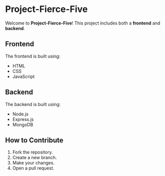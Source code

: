 # Project-Fierce-Five

Welcome to **Project-Fierce-Five**! This project includes both a **frontend** and **backend**.

## Frontend
The frontend is built using:
- HTML
- CSS
- JavaScript

## Backend
The backend is built using:
- Node.js
- Express.js
- MongoDB

## How to Contribute
1. Fork the repository.
2. Create a new branch.
3. Make your changes.
4. Open a pull request.
